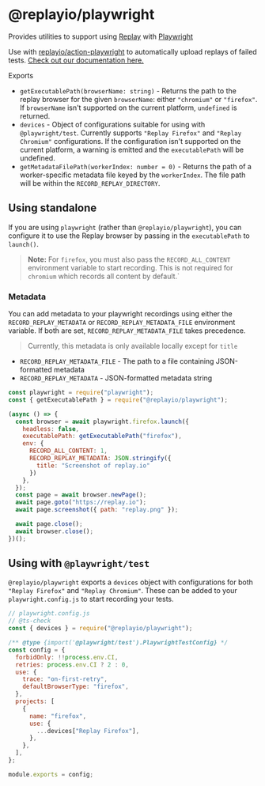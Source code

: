 # @replayio/playwright

Provides utilities to support using [Replay](https://replay.io) with [Playwright](https://playwright.dev)

Use with [replayio/action-playwright](https://github.com/Replayio/action-playwright) to automatically upload replays of failed tests. [Check out our documentation here.](https://docs.replay.io/docs/recording-playwright-b62474b5aadd49e2b0c44a7580b0617e#4f9d9bb360974bf7942f8edae8dcd742)

Exports

- `getExecutablePath(browserName: string)` - Returns the path to the replay browser for the given `browserName`: either `"chromium"` or `"firefox"`. If `browserName` isn't supported on the current platform, `undefined` is returned.
- `devices` - Object of configurations suitable for using with `@playwright/test`. Currently supports `"Replay Firefox"` and `"Replay Chromium"` configurations. If the configuration isn't supported on the current platform, a warning is emitted and the `executablePath` will be undefined.
- `getMetadataFilePath(workerIndex: number = 0)` - Returns the path of a worker-specific metadata file keyed by the `workerIndex`. The file path will be within the `RECORD_REPLAY_DIRECTORY`.

## Using standalone

If you are using `playwright` (rather than `@replayio/playwright`), you can configure it to use the Replay browser by passing in the `executablePath` to `launch()`.

> **Note:** For `firefox`, you must also pass the `RECORD_ALL_CONTENT` environment variable to start recording. This is not required for `chromium` which records all content by default.`

### Metadata

You can add metadata to your playwright recordings using either the `RECORD_REPLAY_METADATA` or `RECORD_REPLAY_METADATA_FILE` environment variable. If both are set, `RECORD_REPLAY_METADATA_FILE` takes precedence.

> Currently, this metadata is only available locally except for `title`

- `RECORD_REPLAY_METADATA_FILE` - The path to a file containing JSON-formatted metadata
- `RECORD_REPLAY_METADATA` - JSON-formatted metadata string

```js
const playwright = require("playwright");
const { getExecutablePath } = require("@replayio/playwright");

(async () => {
  const browser = await playwright.firefox.launch({
    headless: false,
    executablePath: getExecutablePath("firefox"),
    env: {
      RECORD_ALL_CONTENT: 1,
      RECORD_REPLAY_METADATA: JSON.stringify({
        title: "Screenshot of replay.io"
      })
    },
  });
  const page = await browser.newPage();
  await page.goto("https://replay.io");
  await page.screenshot({ path: "replay.png" });

  await page.close();
  await browser.close();
})();
```

## Using with `@playwright/test`

`@replayio/playwright` exports a `devices` object with configurations for both `"Replay Firefox"` and `"Replay Chromium"`. These can be added to your `playwright.config.js` to start recording your tests.

```js
// playwright.config.js
// @ts-check
const { devices } = require("@replayio/playwright");

/** @type {import('@playwright/test').PlaywrightTestConfig} */
const config = {
  forbidOnly: !!process.env.CI,
  retries: process.env.CI ? 2 : 0,
  use: {
    trace: "on-first-retry",
    defaultBrowserType: "firefox",
  },
  projects: [
    {
      name: "firefox",
      use: {
        ...devices["Replay Firefox"],
      },
    },
  ],
};

module.exports = config;
```
